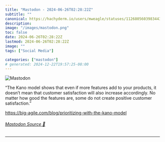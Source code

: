 ```yaml
---
title: "Mastodon - 2024-06-26T02:28:22Z"
subtitle: ""
canonical: https://hachyderm.io/users/mweagle/statuses/112680560398344380
description:
image: "/images/mastodon.png"
toc: false
date: 2024-06-26T02:28:22Z
lastmod: 2024-06-26T02:28:22Z
image: ""
tags: ["Social Media"]

categories: ["mastodon"]
# generated: 2024-12-22T19:57:25-08:00
---
```

![Mastodon](/images/mastodon.png)

<p>“The Kano model shows that even if more features add to your products, it doesn’t mean that customer satisfaction will also increase accordingly. No matter how good the features are, some do not create positive customer satisfaction.”</p><p><a href="https://big-agile.com/blog/prioritizing-with-the-kano-model" target="_blank" rel="nofollow noopener noreferrer" translate="no"><span class="invisible">https://</span><span class="ellipsis">big-agile.com/blog/prioritizin</span><span class="invisible">g-with-the-kano-model</span></a></p>


###### [Mastodon Source 🐘](https://hachyderm.io/@mweagle/112680560398344380)

___
